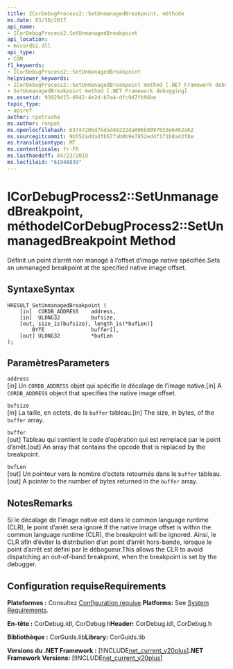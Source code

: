 ```yaml
---
title: ICorDebugProcess2::SetUnmanagedBreakpoint, méthode
ms.date: 03/30/2017
api_name:
- ICorDebugProcess2.SetUnmanagedBreakpoint
api_location:
- mscordbi.dll
api_type:
- COM
f1_keywords:
- ICorDebugProcess2::SetUnmanagedBreakpoint
helpviewer_keywords:
- ICorDebugProcess2::SetUnmanagedBreakpoint method [.NET Framework debugging]
- SetUnmanagedBreakpoint method [.NET Framework debugging]
ms.assetid: 93829d15-d942-4e2d-b7a4-dfc9d7fb96be
topic_type:
- apiref
author: rpetrusha
ms.author: ronpet
ms.openlocfilehash: b374720bd7bdad48222da006b809702de6462a62
ms.sourcegitcommit: 9b552addadfb57fab0b9e7852ed4f1f1b8a42f8e
ms.translationtype: MT
ms.contentlocale: fr-FR
ms.lasthandoff: 04/23/2019
ms.locfileid: "61948839"
---
```

# <a name="icordebugprocess2setunmanagedbreakpoint-method"></a><span data-ttu-id="9d299-102">ICorDebugProcess2::SetUnmanagedBreakpoint, méthode</span><span class="sxs-lookup"><span data-stu-id="9d299-102">ICorDebugProcess2::SetUnmanagedBreakpoint Method</span></span>
<span data-ttu-id="9d299-103">Définit un point d’arrêt non managé à l’offset d’image native spécifiée.</span><span class="sxs-lookup"><span data-stu-id="9d299-103">Sets an unmanaged breakpoint at the specified native image offset.</span></span>  
  
## <a name="syntax"></a><span data-ttu-id="9d299-104">Syntaxe</span><span class="sxs-lookup"><span data-stu-id="9d299-104">Syntax</span></span>  
  
```  
HRESULT SetUnmanagedBreakpoint (  
    [in]  CORDB_ADDRESS    address,  
    [in]  ULONG32          bufsize,  
    [out, size_is(bufsize), length_is(*bufLen)]   
        BYTE               buffer[],  
    [out] ULONG32          *bufLen  
);  
```  
  
## <a name="parameters"></a><span data-ttu-id="9d299-105">Paramètres</span><span class="sxs-lookup"><span data-stu-id="9d299-105">Parameters</span></span>  
 `address`  
 <span data-ttu-id="9d299-106">[in] Un `CORDB_ADDRESS` objet qui spécifie le décalage de l’image native.</span><span class="sxs-lookup"><span data-stu-id="9d299-106">[in] A `CORDB_ADDRESS` object that specifies the native image offset.</span></span>  
  
 `bufsize`  
 <span data-ttu-id="9d299-107">[in] La taille, en octets, de la `buffer` tableau.</span><span class="sxs-lookup"><span data-stu-id="9d299-107">[in] The size, in bytes, of the `buffer` array.</span></span>  
  
 `buffer`  
 <span data-ttu-id="9d299-108">[out] Tableau qui contient le code d’opération qui est remplacé par le point d’arrêt.</span><span class="sxs-lookup"><span data-stu-id="9d299-108">[out] An array that contains the opcode that is replaced by the breakpoint.</span></span>  
  
 `bufLen`  
 <span data-ttu-id="9d299-109">[out] Un pointeur vers le nombre d’octets retournés dans le `buffer` tableau.</span><span class="sxs-lookup"><span data-stu-id="9d299-109">[out] A pointer to the number of bytes returned in the `buffer` array.</span></span>  
  
## <a name="remarks"></a><span data-ttu-id="9d299-110">Notes</span><span class="sxs-lookup"><span data-stu-id="9d299-110">Remarks</span></span>  
 <span data-ttu-id="9d299-111">Si le décalage de l’image native est dans le common language runtime (CLR), le point d’arrêt sera ignoré.</span><span class="sxs-lookup"><span data-stu-id="9d299-111">If the native image offset is within the common language runtime (CLR), the breakpoint will be ignored.</span></span> <span data-ttu-id="9d299-112">Ainsi, le CLR afin d’éviter la distribution d’un point d’arrêt hors-bande, lorsque le point d’arrêt est défini par le débogueur.</span><span class="sxs-lookup"><span data-stu-id="9d299-112">This allows the CLR to avoid dispatching an out-of-band breakpoint, when the breakpoint is set by the debugger.</span></span>  
  
## <a name="requirements"></a><span data-ttu-id="9d299-113">Configuration requise</span><span class="sxs-lookup"><span data-stu-id="9d299-113">Requirements</span></span>  
 <span data-ttu-id="9d299-114">**Plateformes :** Consultez [Configuration requise](../../../../docs/framework/get-started/system-requirements.md).</span><span class="sxs-lookup"><span data-stu-id="9d299-114">**Platforms:** See [System Requirements](../../../../docs/framework/get-started/system-requirements.md).</span></span>  
  
 <span data-ttu-id="9d299-115">**En-tête :** CorDebug.idl, CorDebug.h</span><span class="sxs-lookup"><span data-stu-id="9d299-115">**Header:** CorDebug.idl, CorDebug.h</span></span>  
  
 <span data-ttu-id="9d299-116">**Bibliothèque :** CorGuids.lib</span><span class="sxs-lookup"><span data-stu-id="9d299-116">**Library:** CorGuids.lib</span></span>  
  
 <span data-ttu-id="9d299-117">**Versions du .NET Framework :** [!INCLUDE[net_current_v20plus](../../../../includes/net-current-v20plus-md.md)]</span><span class="sxs-lookup"><span data-stu-id="9d299-117">**.NET Framework Versions:** [!INCLUDE[net_current_v20plus](../../../../includes/net-current-v20plus-md.md)]</span></span>
